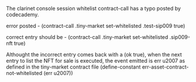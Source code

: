 The clarinet console session whitelist contract-call has a typo posted by codecademy.

error posted - (contract-call .tiny-market set-whitelisted .test-sip009 true)

correct entry should be - (contract-call .tiny-market set-whitelisted .sip009-nft true)

Althought the incorrect entry comes back with a (ok true), when the next entry to list
the NFT for sale is executed, the event emitted is err u2007 as defined in the tiny-market contract file
(define-constant err-asset-contract-not-whitelisted (err u2007))
